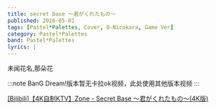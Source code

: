 ```yaml
---
title: secret base ～君がくれたもの～
published: 2016-05-01
tags: [Pastel*Palettes, Cover, O-Nicokara, Game Ver]
category: Pastel*Palettes
band: Pastel*Palettes
lyrics: |
---
```

未闻花名,那朵花

:::note
BanG Dream!版本暂无卡拉ok视频，此处使用其他版本视频
:::
<summary>
    <a href="https://www.bilibili.com/video/BV1ee4y1T7eR/">
        [Bilibili]【4K自制KTV】Zone - Secret Base ～君がくれたもの～(4K版)
    </a>
</summary>

